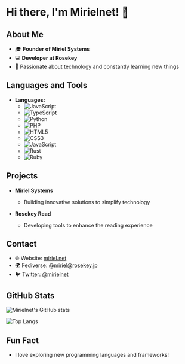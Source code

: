 # Hi there, I'm Mirielnet! 👋

## About Me

- 🎓 **Founder of Miriel Systems**
- 💻 **Developer at Rosekey**
- 🌱 Passionate about technology and constantly learning new things

## Languages and Tools

- **Languages:**
  - ![JavaScript](https://img.shields.io/badge/-JavaScript-F7DF1E?style=flat&logo=javascript&logoColor=000)
  - ![TypeScript](https://img.shields.io/badge/-TypeScript-007ACC?style=flat&logo=typescript&logoColor=white)
  - ![Python](https://img.shields.io/badge/-Python-3776AB?style=flat&logo=python&logoColor=white)
  - ![PHP](https://img.shields.io/badge/-PHP-777BB4?style=flat&logo=php&logoColor=white)
  - ![HTML5](https://img.shields.io/badge/-HTML5-E34F26?style=flat&logo=html5&logoColor=white)
  - ![CSS3](https://img.shields.io/badge/-CSS3-1572B6?style=flat&logo=css3&logoColor=white)
  - ![JavaScript](https://img.shields.io/badge/-JavaScript-F7DF1E?style=flat&logo=javascript&logoColor=black)
  - ![Rust](https://img.shields.io/badge/-Rust-000000?style=flat&logo=rust&logoColor=white)
  - ![Ruby](https://img.shields.io/badge/-Ruby-CC342D?style=flat&logo=ruby&logoColor=white)

## Projects

- **Miriel Systems**
  - Building innovative solutions to simplify technology

- **Rosekey Read**
  - Developing tools to enhance the reading experience

## Contact

- 🌐 Website: [miriel.net](https://miriel.net)
- 🌍 Fediverse: [@miriel@rosekey.jp](https://rosekey.jp/@miriel)
- 🐦 Twitter: [@mirielnet](https://twitter.com/mirielnet)

## GitHub Stats

![Mirielnet's GitHub stats](https://github-readme-stats.vercel.app/api?username=mirielnet&show_icons=true&theme=radical)

![Top Langs](https://github-readme-stats.vercel.app/api/top-langs/?username=mirielnet&layout=compact&theme=radical)

## Fun Fact

- I love exploring new programming languages and frameworks!
